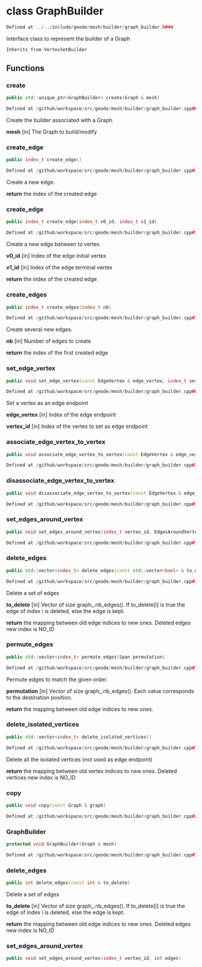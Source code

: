 # class GraphBuilder

```cpp
Defined at ../../include/geode/mesh/builder/graph_builder.h#44
```

 Interface class to represent the builder of a Graph



```cpp
Inherits from VertexSetBuilder
```



## Functions

### create

```cpp
public std::unique_ptr<GraphBuilder> create(Graph & mesh)
```

```cpp
Defined at /github/workspace/src/geode/mesh/builder/graph_builder.cpp#84
```

 Create the builder associated with a Graph.

**mesh** [in] The Graph to build/modify

### create_edge

```cpp
public index_t create_edge()
```

```cpp
Defined at /github/workspace/src/geode/mesh/builder/graph_builder.cpp#121
```

 Create a new edge.

**return** the index of the created edge

### create_edge

```cpp
public index_t create_edge(index_t v0_id, index_t v1_id)
```

```cpp
Defined at /github/workspace/src/geode/mesh/builder/graph_builder.cpp#129
```

 Create a new edge between to vertex.

**v0_id** [in] Index of the edge initial vertex

**v1_id** [in] Index of the edge terminal vertex

**return** the index of the created edge

### create_edges

```cpp
public index_t create_edges(index_t nb)
```

```cpp
Defined at /github/workspace/src/geode/mesh/builder/graph_builder.cpp#141
```

 Create several new edges.

**nb** [in] Number of edges to create

**return** the index of the first created edge

### set_edge_vertex

```cpp
public void set_edge_vertex(const EdgeVertex & edge_vertex, index_t vertex_id)
```

```cpp
Defined at /github/workspace/src/geode/mesh/builder/graph_builder.cpp#89
```

 Set a vertex as an edge endpoint

**edge_vertex** [in] Index of the edge endpoint

**vertex_id** [in] Index of the vertex to set as edge endpoint

### associate_edge_vertex_to_vertex

```cpp
public void associate_edge_vertex_to_vertex(const EdgeVertex & edge_vertex, index_t vertex_id)
```

```cpp
Defined at /github/workspace/src/geode/mesh/builder/graph_builder.cpp#109
```

### disassociate_edge_vertex_to_vertex

```cpp
public void disassociate_edge_vertex_to_vertex(const EdgeVertex & edge_vertex)
```

```cpp
Defined at /github/workspace/src/geode/mesh/builder/graph_builder.cpp#115
```

### set_edges_around_vertex

```cpp
public void set_edges_around_vertex(index_t vertex_id, EdgesAroundVertex edges)
```

```cpp
Defined at /github/workspace/src/geode/mesh/builder/graph_builder.cpp#164
```

### delete_edges

```cpp
public std::vector<index_t> delete_edges(const std::vector<bool> & to_delete)
```

```cpp
Defined at /github/workspace/src/geode/mesh/builder/graph_builder.cpp#170
```

 Delete a set of edges

**to_delete** [in] Vector of size graph_.nb_edges(). If to_delete[i] is true the edge of index i is deleted, else the edge is kept.

**return** the mapping between old edge indices to new ones. Deleted edges new index is NO_ID

### permute_edges

```cpp
public std::vector<index_t> permute_edges(Span permutation)
```

```cpp
Defined at /github/workspace/src/geode/mesh/builder/graph_builder.cpp#184
```

 Permute edges to match the given order.

**permutation** [in] Vector of size graph_.nb_edges(). Each value corresponds to the destination position.

**return** the mapping between old edge indices to new ones.

### delete_isolated_vertices

```cpp
public std::vector<index_t> delete_isolated_vertices()
```

```cpp
Defined at /github/workspace/src/geode/mesh/builder/graph_builder.cpp#194
```

 Delete all the isolated vertices (not used as edge endpoint)

**return** the mapping between old vertex indices to new ones. Deleted vertices new index is NO_ID

### copy

```cpp
public void copy(const Graph & graph)
```

```cpp
Defined at /github/workspace/src/geode/mesh/builder/graph_builder.cpp#208
```

### GraphBuilder

```cpp
protected void GraphBuilder(Graph & mesh)
```

```cpp
Defined at /github/workspace/src/geode/mesh/builder/graph_builder.cpp#79
```

### delete_edges

```cpp
public int delete_edges(const int & to_delete)
```

 Delete a set of edges

**to_delete** [in] Vector of size graph_.nb_edges(). If to_delete[i] is true the edge of index i is deleted, else the edge is kept.

**return** the mapping between old edge indices to new ones. Deleted edges new index is NO_ID

### set_edges_around_vertex

```cpp
public void set_edges_around_vertex(index_t vertex_id, int edges)
```



